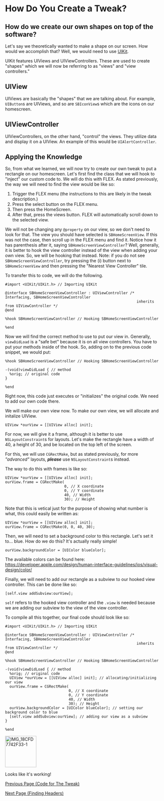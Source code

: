# How Do You Create a Tweak?

## How do we create our own shapes on top of the software?

Let's say we theoretically wanted to make a shape on our screen. How would we accomplish that? Well, we would need to use <a href="https://developer.apple.com/documentation/uikit?language=objc">UIKit</a>. 

UIKit features UIViews and UIViewControllers. These are used to create "shapes" which we will now be referring to as "views" and "view controllers."

## UIView
UIViews are basically the "shapes" that we are talking about. For example, `UIButton`s are UIViews, and so are `SBIconView`s which are the icons on our homescreen.

## UIViewController
UIViewControllers, on the other hand, "control" the views. They utilize data and display it on a UIView. An example of this would be `UIAlertController`.  

## Applying the Knowledge

So, from what we learned, we will now try to create our own tweak to put a rectangle on our homescreen. Let's first find the class that we will hook to "inject" our custom code to. We will do this with FLEX. As stated previously, the way we will need to find the view would be like so:

1. Trigger the FLEX menu (the instructions to this are likely in the tweak description.)
2. Press the select button on the FLEX menu.
3. Then press the HomeScreen.
4. After that, press the views button. FLEX will automatically scroll down to the selected view.

We will not be changing any `@property` on our view, so we don't need to look for that. The view you should have selected is `SBHomeScreenView`. If this was not the case, then scroll up in the FLEX menu and find it. Notice how it has parenthesis after it, saying `SBHomeScreenViewController`? Well, generally, it is better to hook the view controller instead of the view when adding your own view. So, we will be hooking that instead. 
Note: if you do not see `SBHomeScreenViewController`, try pressing the (i) button next to `SBHomeScreenView` and then pressing the "Nearest View Controller" tile.

To transfer this to code, we will do the following.

```objc
#import <UIKit/UIKit.h> // Importing UIKit

@interface SBHomeScreenViewController : UIViewController /* Interfacing, SBHomeScreenViewController
                                                            inherits from UIViewController */
@end

%hook SBHomeScreenViewController // Hooking SBHomeScreenViewController

%end
```

Now we will find the correct method to use to put our view in. Generally, `viewDidLoad` is a "safe bet" because it is on all view controllers. You have to put your methods inside of the hook. So, adding on to the previous code snippet, we would put:

```objc
%hook SBHomeScreenViewController // Hooking SBHomeScreenViewController

-(void)viewDidLoad { // method
  %orig; // original code
}

%end
```

Right now, this code just executes or "initializes" the original code. We need to add our own code there.

We will make our own view now. To make our own view, we will allocate and initalize UIView.

```objc
UIView *ourView = [[UIView alloc] init];
```

For now, we will give it a frame, although it is better to use `NSLayoutConstraint`s for layouts. Let's make the rectangle have a width of 40, a height of 30, and be located on the top left of the screen.

For this, we will use `CGRectMake`, but as stated previously, for more *"advanced"* layouts, ***please*** use `NSLayoutConstraint`s instead.

The way to do this with frames is like so:

```objc
UIView *ourView = [[UIView alloc] init];
ourView.frame = CGRectMake(
                           0, // X coordinate 
                           0, // Y coordinate
                           40, // Width
                           30); // Height
```

Note that this is vetical just for the purpose of showing what number is what, this could easily be written as:

```objc
UIView *ourView = [[UIView alloc] init];
ourView.frame = CGRectMake(0, 0, 40, 30); 
```

Then, we will need to set a background color to this rectangle. Let's set it to... blue. How do we do this? It's actually really simple!

```objc
ourView.backgroundColor = [UIColor blueColor];
```

The available colors can be found here: https://developer.apple.com/design/human-interface-guidelines/ios/visual-design/color/

Finally, we will need to add our rectangle as a subview to our hooked view controller. This can be done like so:

```objc
[self.view addSubview:ourView];
```

`self` refers to the hooked view controller and the `.view` is needed because we are adding our subview to the view of the view controller.

To compile all this together, our final code should look like so:

```objc
#import <UIKit/UIKit.h> // Importing UIKit

@interface SBHomeScreenViewController : UIViewController /* Interfacing, SBHomeScreenViewController
                                                            inherits from UIViewController */
@end

%hook SBHomeScreenViewController // Hooking SBHomeScreenViewController

-(void)viewDidLoad { // method
  %orig; // original code
  UIView *ourView = [[UIView alloc] init]; // allocating/initializing our view
  ourView.frame = CGRectMake(
                             0, // X coordinate 
                             0, // Y coordinate
                             40, // Width
                             30); // Height
  ourView.backgroundColor = [UIColor blueColor]; // setting our background color to blue
  [self.view addSubview:ourView]; // adding our view as a subview
}

%end
```

<img width="102" alt="IMG_18CFD7742F33-1" src="https://user-images.githubusercontent.com/81449663/140844150-c6246369-a493-47a5-a012-cf9acf4e5cdc.png">

Looks like it's working!


<a href="https://github.com/NightwindDev/Tweak-Tutorial/blob/main/p2_syntax.md">Previous Page (Code for The Tweak)</a>

<a href="https://github.com/NightwindDev/Tweak-Tutorial/blob/main/p4_headers.md">Next Page (Finding Headers)</a>
